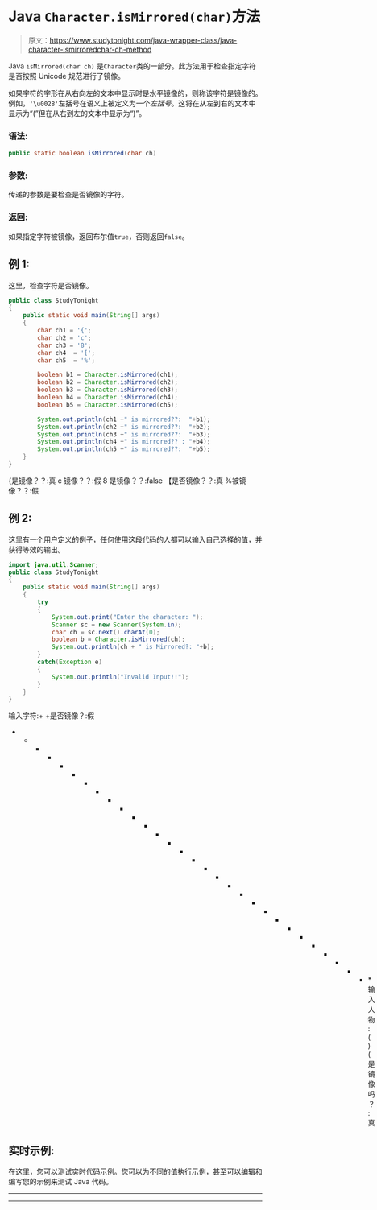 # Java `Character.isMirrored(char)`方法

> 原文：<https://www.studytonight.com/java-wrapper-class/java-character-ismirroredchar-ch-method>

Java `isMirrored(char ch)` 是`Character`类的一部分。此方法用于检查指定字符是否按照 Unicode 规范进行了镜像。

如果字符的字形在从右向左的文本中显示时是水平镜像的，则称该字符是镜像的。例如，`'\u0028'`左括号在语义上被定义为一个*左括号*。这将在从左到右的文本中显示为“(”但在从右到左的文本中显示为“)”。

### 语法:

```java
public static boolean isMirrored(char ch)
```

### 参数:

传递的参数是要检查是否镜像的字符。

### 返回:

如果指定字符被镜像，返回布尔值`true`，否则返回`false`。

## 例 1:

这里，检查字符是否镜像。

```java
public class StudyTonight
{  
	public static void main(String[] args)
	{  
		char ch1 = '{';  
		char ch2 = 'c';  
		char ch3 = '8';  
		char ch4  = '[';   
		char ch5  = '%';  

		boolean b1 = Character.isMirrored(ch1);  
		boolean b2 = Character.isMirrored(ch2);  
		boolean b3 = Character.isMirrored(ch3);  
		boolean b4 = Character.isMirrored(ch4);  
		boolean b5 = Character.isMirrored(ch5);  

		System.out.println(ch1 +" is mirrored??:  "+b1);  
		System.out.println(ch2 +" is mirrored??:  "+b2);  
		System.out.println(ch3 +" is mirrored??:  "+b3);  
		System.out.println(ch4 +" is mirrored?? : "+b4);  
		System.out.println(ch5 +" is mirrored??:  "+b5);  
	}  
} 
```

{是镜像？？:真
c 镜像？？:假
8 是镜像？？:false
【是否镜像？？:真
%被镜像？？:假

## 例 2:

这里有一个用户定义的例子，任何使用这段代码的人都可以输入自己选择的值，并获得等效的输出。

```java
import java.util.Scanner; 
public class StudyTonight
{  
	public static void main(String[] args)
	{  
		try
		{
			System.out.print("Enter the character: ");  
			Scanner sc = new Scanner(System.in);         
			char ch = sc.next().charAt(0);  
			boolean b = Character.isMirrored(ch);
			System.out.println(ch + " is Mirrored?: "+b);
		}
		catch(Exception e)
		{
			System.out.println("Invalid Input!!");
		}
	}  
} 
```

输入字符:+
+是否镜像？:假
* * * * * * * * * * * * * * * * * * * * * * * * * * * * * * *输入人物:(
)(是镜像吗？:真

## 实时示例:

在这里，您可以测试实时代码示例。您可以为不同的值执行示例，甚至可以编辑和编写您的示例来测试 Java 代码。

* * *

* * *